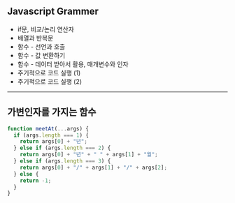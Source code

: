 ## Javascript Grammer

- if문, 비교/논리 연산자
- 배열과 반복문
- 함수 - 선언과 호출
- 함수 - 값 변환하기
- 함수 - 데이터 받아서 활용, 매개변수와 인자
- 주기적으로 코드 실행 (1)
- 주기적으로 코드 실행 (2)

---

## 가변인자를 가지는 함수

```javascript
function meetAt(...args) {
  if (args.length === 1) {
    return args[0] + "년";
  } else if (args.length === 2) {
    return args[0] + "년" + " " + args[1] + "월";
  } else if (args.length === 3) {
    return args[0] + "/" + args[1] + "/" + args[2];
  } else {
    return -1;
  }
}
```
